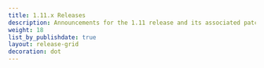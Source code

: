 ```yaml
---
title: 1.11.x Releases
description: Announcements for the 1.11 release and its associated patch releases.
weight: 18
list_by_publishdate: true
layout: release-grid
decoration: dot
---
```

